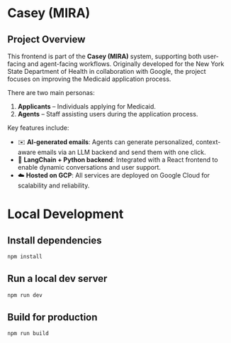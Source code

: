 # Casey (MIRA)

## Project Overview

This frontend is part of the **Casey (MIRA)** system, supporting both user-facing and agent-facing workflows. Originally developed for the New York State Department of Health in collaboration with Google, the project focuses on improving the Medicaid application process.

There are two main personas:

1. **Applicants** – Individuals applying for Medicaid.
2. **Agents** – Staff assisting users during the application process.

Key features include:

- ✉️ **AI-generated emails**: Agents can generate personalized, context-aware emails via an LLM backend and send them with one click.
- 🔗 **LangChain + Python backend**: Integrated with a React frontend to enable dynamic conversations and user support.
- ☁️ **Hosted on GCP**: All services are deployed on Google Cloud for scalability and reliability.

# Local Development

## Install dependencies

```bash
npm install
```

## Run a local dev server

```bash
npm run dev
```

## Build for production

```bash
npm run build
